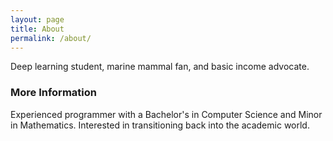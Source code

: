```yaml
---
layout: page
title: About
permalink: /about/
---
```


Deep learning student, marine mammal fan, and basic income advocate.

### More Information

Experienced programmer with a Bachelor's in Computer Science and Minor in Mathematics.  Interested in transitioning back into the academic world.
